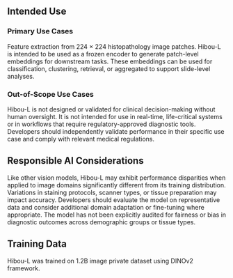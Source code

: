 <!-- DO NOT CHANGE MARKDOWN HEADERS. IF CHANGED, MODEL CARD MAY BE REJECTED BY A REVIEWER -->

<!-- `note.md` is highly recommended, but not required. It captures information about how your model is created. We highly recommend including this section to provide transparency for the customers. -->

## Intended Use

### Primary Use Cases

Feature extraction from 224 × 224 histopathology image patches. Hibou-L is intended to be used as a frozen encoder to generate patch-level embeddings for downstream tasks. These embeddings can be used for classification, clustering, retrieval, or aggregated to support slide-level analyses.

### Out-of-Scope Use Cases

Hibou-L is not designed or validated for clinical decision-making without human oversight. It is not intended for use in real-time, life-critical systems or in workflows that require regulatory-approved diagnostic tools. Developers should independently validate performance in their specific use case and comply with relevant medical regulations.

## Responsible AI Considerations

Like other vision models, Hibou-L may exhibit performance disparities when applied to image domains significantly different from its training distribution. Variations in staining protocols, scanner types, or tissue preparation may impact accuracy. Developers should evaluate the model on representative data and consider additional domain adaptation or fine-tuning where appropriate. The model has not been explicitly audited for fairness or bias in diagnostic outcomes across demographic groups or tissue types.

## Training Data

Hibou-L was trained on 1.2B image private dataset using DINOv2 framework.